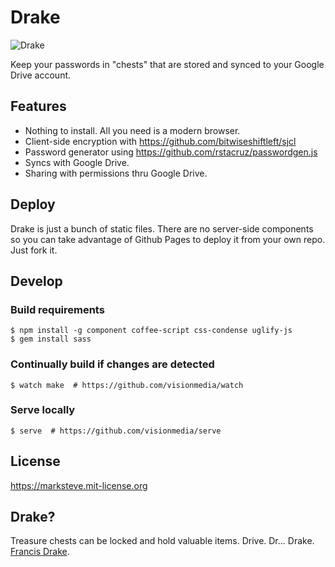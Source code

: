 # Drake

![Drake](https://marksteve.com/drake/images/drake-256.png)

Keep your passwords in "chests" that are stored and synced to your Google Drive account.

## Features

* Nothing to install. All you need is a modern browser.
* Client-side encryption with https://github.com/bitwiseshiftleft/sjcl
* Password generator using https://github.com/rstacruz/passwordgen.js
* Syncs with Google Drive.
* Sharing with permissions thru Google Drive.

## Deploy

Drake is just a bunch of static files. There are no server-side components so
you can take advantage of Github Pages to deploy it from your own repo. Just
fork it.

## Develop

### Build requirements

```shell
$ npm install -g component coffee-script css-condense uglify-js
$ gem install sass
```

### Continually build if changes are detected

```shell
$ watch make  # https://github.com/visionmedia/watch
```

### Serve locally

```shell
$ serve  # https://github.com/visionmedia/serve
```

## License

https://marksteve.mit-license.org

## Drake?

Treasure chests can be locked and hold valuable items.
Drive. Dr... Drake. [Francis Drake](https://en.wikipedia.org/wiki/Francis_Drake).
